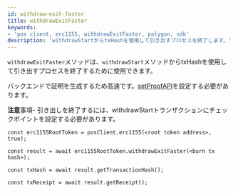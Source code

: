 ```yaml
---
id: withdraw-exit-faster
title: withdrawExitFaster
keywords:
- 'pos client, erc1155, withdrawExitFaster, polygon, sdk'
description: 'withdrawStartからtxHashを使用して引き出すプロセスを終了します。'
---
```


`withdrawExitFaster`メソッドは、`withdrawStart`メソッドからtxHashを使用して引き出すプロセスを終了するために使用できます。

バックエンドで証明を生成するため高速です。[setProofAPI](/docs/develop/ethereum-polygon/matic-js/set-proof-api)を設定する必要があります。

**注意**事項- 引き出しを終了するには、withdrawStartトランザクションにチェックポイントを設定する必要があります。

```
const erc1155RootToken = posClient.erc1155(<root token address>, true);

const result = await erc1155RootToken.withdrawExitFaster(<burn tx hash>);

const txHash = await result.getTransactionHash();

const txReceipt = await result.getReceipt();

```
